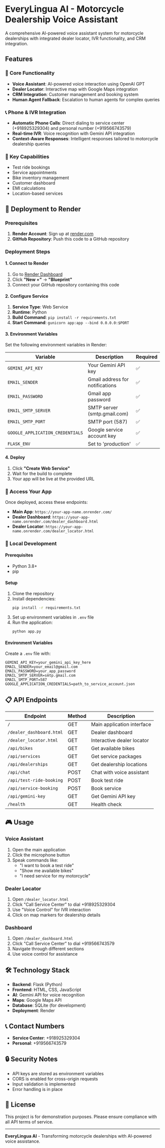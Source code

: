 # EveryLingua AI - Motorcycle Dealership Voice Assistant

A comprehensive AI-powered voice assistant system for motorcycle dealerships with integrated dealer locator, IVR functionality, and CRM integration.

## Features

### 🚗 **Core Functionality**
- **Voice Assistant**: AI-powered voice interaction using OpenAI GPT
- **Dealer Locator**: Interactive map with Google Maps integration
- **CRM Integration**: Customer management and booking system
- **Human Agent Fallback**: Escalation to human agents for complex queries

### 📞 **Phone & IVR Integration**
- **Automatic Phone Calls**: Direct dialing to service center (+918925329304) and personal number (+919566743579)
- **Real-time IVR**: Voice recognition with Gemini API integration
- **Context-Aware Responses**: Intelligent responses tailored to motorcycle dealership queries

### 🎯 **Key Capabilities**
- Test ride bookings
- Service appointments
- Bike inventory management
- Customer dashboard
- EMI calculations
- Location-based services

## 🚀 Deployment to Render

### Prerequisites
1. **Render Account**: Sign up at [render.com](https://render.com)
2. **GitHub Repository**: Push this code to a GitHub repository

### Deployment Steps

#### 1. Connect to Render
1. Go to [Render Dashboard](https://dashboard.render.com)
2. Click **"New +"** → **"Blueprint"**
3. Connect your GitHub repository containing this code

#### 2. Configure Service
1. **Service Type**: Web Service
2. **Runtime**: Python
3. **Build Command**: `pip install -r requirements.txt`
4. **Start Command**: `gunicorn app:app --bind 0.0.0.0:$PORT`

#### 3. Environment Variables
Set the following environment variables in Render:

| Variable | Description | Required |
|----------|-------------|----------|
| `GEMINI_API_KEY` | Your Gemini API key | ✅ |
| `EMAIL_SENDER` | Gmail address for notifications | ✅ |
| `EMAIL_PASSWORD` | Gmail app password | ✅ |
| `EMAIL_SMTP_SERVER` | SMTP server (smtp.gmail.com) | ✅ |
| `EMAIL_SMTP_PORT` | SMTP port (587) | ✅ |
| `GOOGLE_APPLICATION_CREDENTIALS` | Google service account key | ✅ |
| `FLASK_ENV` | Set to 'production' | ✅ |

#### 4. Deploy
1. Click **"Create Web Service"**
2. Wait for the build to complete
3. Your app will be live at the provided URL

### 📱 Access Your App

Once deployed, access these endpoints:

- **Main App**: `https://your-app-name.onrender.com/`
- **Dealer Dashboard**: `https://your-app-name.onrender.com/dealer_dashboard.html`
- **Dealer Locator**: `https://your-app-name.onrender.com/dealer_locator.html`

### 🔧 Local Development

#### Prerequisites
- Python 3.8+
- pip

#### Setup
1. Clone the repository
2. Install dependencies:
   ```bash
   pip install -r requirements.txt
   ```
3. Set up environment variables in `.env` file
4. Run the application:
   ```bash
   python app.py
   ```

#### Environment Variables
Create a `.env` file with:
```env
GEMINI_API_KEY=your_gemini_api_key_here
EMAIL_SENDER=your_email@gmail.com
EMAIL_PASSWORD=your_app_password
EMAIL_SMTP_SERVER=smtp.gmail.com
EMAIL_SMTP_PORT=587
GOOGLE_APPLICATION_CREDENTIALS=path_to_service_account.json
```

## 📋 API Endpoints

| Endpoint | Method | Description |
|----------|--------|-------------|
| `/` | GET | Main application interface |
| `/dealer_dashboard.html` | GET | Dealer dashboard |
| `/dealer_locator.html` | GET | Interactive dealer locator |
| `/api/bikes` | GET | Get available bikes |
| `/api/services` | GET | Get service packages |
| `/api/dealerships` | GET | Get dealership locations |
| `/api/chat` | POST | Chat with voice assistant |
| `/api/test-ride-booking` | POST | Book test ride |
| `/api/service-booking` | POST | Book service |
| `/api/gemini-key` | GET | Get Gemini API key |
| `/health` | GET | Health check |

## 🎮 Usage

### Voice Assistant
1. Open the main application
2. Click the microphone button
3. Speak commands like:
   - "I want to book a test ride"
   - "Show me available bikes"
   - "I need service for my motorcycle"

### Dealer Locator
1. Open `/dealer_locator.html`
2. Click "Call Service Center" to dial +918925329304
3. Use "Voice Control" for IVR interaction
4. Click on map markers for dealership details

### Dashboard
1. Open `/dealer_dashboard.html`
2. Click "Call Service Center" to dial +919566743579
3. Navigate through different sections
4. Use voice control for assistance

## 🛠️ Technology Stack

- **Backend**: Flask (Python)
- **Frontend**: HTML, CSS, JavaScript
- **AI**: Gemini API for voice recognition
- **Maps**: Google Maps API
- **Database**: SQLite (for development)
- **Deployment**: Render

## 📞 Contact Numbers

- **Service Center**: +918925329304
- **Personal**: +919566743579

## 🔒 Security Notes

- API keys are stored as environment variables
- CORS is enabled for cross-origin requests
- Input validation is implemented
- Error handling is in place

## 📝 License

This project is for demonstration purposes. Please ensure compliance with all API terms of service.

---

**EveryLingua AI** - Transforming motorcycle dealerships with AI-powered voice assistance.
